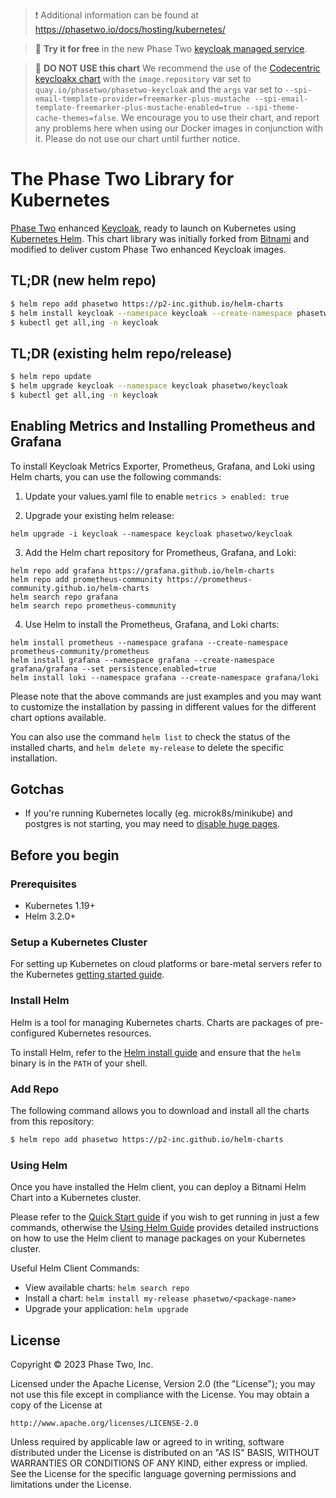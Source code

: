 > ❗ Additional information can be found at https://phasetwo.io/docs/hosting/kubernetes/

> :rocket: **Try it for free** in the new Phase Two [keycloak managed service](https://phasetwo.io/dashboard/?utm_source=github&utm_medium=readme&utm_campaign=helm-charts).

> :bug: **DO NOT USE this chart** We recommend the use of the [Codecentric keycloakx chart](https://github.com/codecentric/helm-charts/tree/master/charts/keycloakx) with the `image.repository` var set to `quay.io/phasetwo/phasetwo-keycloak` and the `args` var set to `--spi-email-template-provider=freemarker-plus-mustache --spi-email-template-freemarker-plus-mustache-enabled=true --spi-theme-cache-themes=false`. We encourage you to use their chart, and report any problems here when using our Docker images in conjunction with it. Please do not use our chart until further notice.

# The Phase Two Library for Kubernetes

[Phase Two](https://phasetwo.io) enhanced [Keycloak](https://keycloak.org), ready to launch on Kubernetes using [Kubernetes Helm](https://github.com/helm/helm). This chart library was initially forked from [Bitnami](https://bitnami.com) and modified to deliver custom Phase Two enhanced Keycloak images.

## TL;DR (new helm repo)

```bash
$ helm repo add phasetwo https://p2-inc.github.io/helm-charts
$ helm install keycloak --namespace keycloak --create-namespace phasetwo/keycloak
$ kubectl get all,ing -n keycloak
```

## TL;DR (existing helm repo/release)

```bash
$ helm repo update
$ helm upgrade keycloak --namespace keycloak phasetwo/keycloak
$ kubectl get all,ing -n keycloak
```

## Enabling Metrics and Installing Prometheus and Grafana

To install Keycloak Metrics Exporter, Prometheus, Grafana, and Loki using Helm charts, you can use the following commands:

1. Update your values.yaml file to enable `metrics > enabled: true`

2. Upgrade your existing helm release:

```
helm upgrade -i keycloak --namespace keycloak phasetwo/keycloak
```

3. Add the Helm chart repository for Prometheus, Grafana, and Loki:

```
helm repo add grafana https://grafana.github.io/helm-charts
helm repo add prometheus-community https://prometheus-community.github.io/helm-charts
helm search repo grafana
helm search repo prometheus-community
```

4. Use Helm to install the Prometheus, Grafana, and Loki charts:

```
helm install prometheus --namespace grafana --create-namespace prometheus-community/prometheus
helm install grafana --namespace grafana --create-namespace grafana/grafana --set persistence.enabled=true
helm install loki --namespace grafana --create-namespace grafana/loki
```

Please note that the above commands are just examples and you may want to customize the installation by passing in different values for the different chart options available.

You can also use the command `helm list` to check the status of the installed charts, and `helm delete my-release` to delete the specific installation.

## Gotchas

 * If you're running Kubernetes locally (eg. microk8s/minikube) and postgres is not starting, you may need to [disable huge pages](https://github.com/kubernetes/kubernetes/issues/71233#issuecomment-447472125). 

## Before you begin

### Prerequisites

- Kubernetes 1.19+
- Helm 3.2.0+

### Setup a Kubernetes Cluster

For setting up Kubernetes on cloud platforms or bare-metal servers refer to the Kubernetes [getting started guide](https://kubernetes.io/docs/getting-started-guides/).

### Install Helm

Helm is a tool for managing Kubernetes charts. Charts are packages of pre-configured Kubernetes resources.

To install Helm, refer to the [Helm install guide](https://github.com/helm/helm#install) and ensure that the `helm` binary is in the `PATH` of your shell.

### Add Repo

The following command allows you to download and install all the charts from this repository:

```bash
$ helm repo add phasetwo https://p2-inc.github.io/helm-charts
```

### Using Helm

Once you have installed the Helm client, you can deploy a Bitnami Helm Chart into a Kubernetes cluster.

Please refer to the [Quick Start guide](https://helm.sh/docs/intro/quickstart/) if you wish to get running in just a few commands, otherwise the [Using Helm Guide](https://helm.sh/docs/intro/using_helm/) provides detailed instructions on how to use the Helm client to manage packages on your Kubernetes cluster.

Useful Helm Client Commands:
* View available charts: `helm search repo`
* Install a chart: `helm install my-release phasetwo/<package-name>`
* Upgrade your application: `helm upgrade`

## License

Copyright &copy; 2023 Phase Two, Inc.

Licensed under the Apache License, Version 2.0 (the "License");
you may not use this file except in compliance with the License.
You may obtain a copy of the License at

    http://www.apache.org/licenses/LICENSE-2.0

Unless required by applicable law or agreed to in writing, software
distributed under the License is distributed on an "AS IS" BASIS,
WITHOUT WARRANTIES OR CONDITIONS OF ANY KIND, either express or implied.
See the License for the specific language governing permissions and
limitations under the License.
